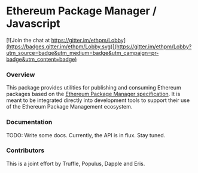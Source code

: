 # Ethereum Package Manager / Javascript

[![Join the chat at https://gitter.im/ethpm/Lobby](https://badges.gitter.im/ethpm/Lobby.svg)](https://gitter.im/ethpm/Lobby?utm_source=badge&utm_medium=badge&utm_campaign=pr-badge&utm_content=badge)

### Overview

This package provides utilities for publishing and consuming Ethereum packages based on the [Ethereum Package Manager specification](https://github.com/ethpm/epm-spec). It is meant to be integrated directly into development tools to support their use of the Ethereum Package Management ecosystem.

### Documentation

TODO: Write some docs. Currently, the API is in flux. Stay tuned.

### Contributors

This is a joint effort by Truffle, Populus, Dapple and Eris.
